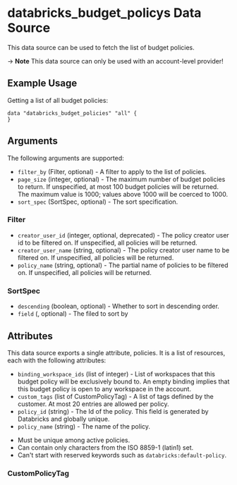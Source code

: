 # databricks_budget_policys Data Source
This data source can be used to fetch the list of budget policies.

-> **Note** This data source can only be used with an account-level provider!

## Example Usage
Getting a list of all budget policies:

```hcl
data "databricks_budget_policies" "all" {
}
```

## Arguments
The following arguments are supported:
* `filter_by` (Filter, optional) - A filter to apply to the list of policies.
* `page_size` (integer, optional) - The maximum number of budget policies to return.
If unspecified, at most 100 budget policies will be returned.
The maximum value is 1000; values above 1000 will be coerced to 1000.
* `sort_spec` (SortSpec, optional) - The sort specification.


### Filter
* `creator_user_id` (integer, optional, deprecated) - The policy creator user id to be filtered on.
If unspecified, all policies will be returned.
* `creator_user_name` (string, optional) - The policy creator user name to be filtered on.
If unspecified, all policies will be returned.
* `policy_name` (string, optional) - The partial name of policies to be filtered on.
If unspecified, all policies will be returned.

### SortSpec
* `descending` (boolean, optional) - Whether to sort in descending order.
* `field` (, optional) - The filed to sort by


## Attributes
This data source exports a single attribute, policies. It is a list of resources, each with the following attributes:
* `binding_workspace_ids` (list of integer) - List of workspaces that this budget policy will be exclusively bound to.
An empty binding implies that this budget policy is open to any workspace in the account.
* `custom_tags` (list of CustomPolicyTag) - A list of tags defined by the customer. At most 20 entries are allowed per policy.
* `policy_id` (string) - The Id of the policy. This field is generated by Databricks and globally unique.
* `policy_name` (string) - The name of the policy.
- Must be unique among active policies.
- Can contain only characters from the ISO 8859-1 (latin1) set.
- Can't start with reserved keywords such as `databricks:default-policy`.

### CustomPolicyTag